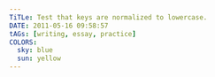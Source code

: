 ```yaml
---
TiTLe: Test that keys are normalized to lowercase.
DATE: 2011-05-16 09:58:57
tAGs: [writing, essay, practice]
COLORS:
  sky: blue
  sun: yellow
---
```


